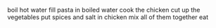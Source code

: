 boil hot water
fill pasta in boiled water
cook the chicken
cut up the vegetables
put spices and salt in chicken
mix all of them together
eat